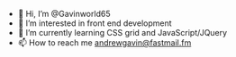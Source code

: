 - 👋 Hi, I’m @Gavinworld65
- 👀 I’m interested in front end development
- 🌱 I’m currently learning CSS grid and JavaScript/JQuery
- 📫 How to reach me andrewgavin@fastmail.fm

<!---.
Gavinworld65/Gavinworld65 is a ✨ special ✨ repository because its `README.md` (this file) appears on your GitHub profile.
You can click the Preview link to take a look at your changes.
--->
